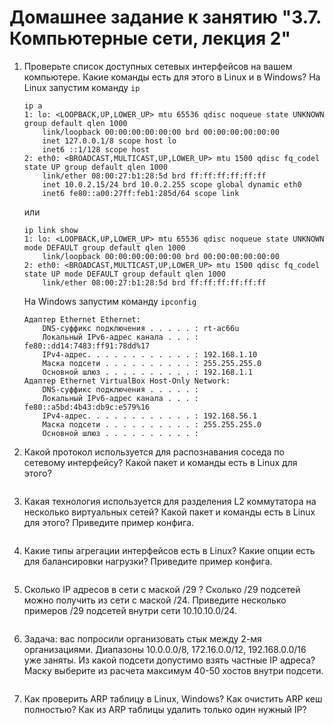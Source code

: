 # Домашнее задание к занятию "3.7. Компьютерные сети, лекция 2"

1. Проверьте список доступных сетевых интерфейсов на вашем компьютере. Какие команды есть для этого в Linux и в Windows?
    На Linux запустим команду `ip`  
    ```
    ip a
    1: lo: <LOOPBACK,UP,LOWER_UP> mtu 65536 qdisc noqueue state UNKNOWN group default qlen 1000
        link/loopback 00:00:00:00:00:00 brd 00:00:00:00:00:00
        inet 127.0.0.1/8 scope host lo
        inet6 ::1/128 scope host
    2: eth0: <BROADCAST,MULTICAST,UP,LOWER_UP> mtu 1500 qdisc fq_codel state UP group default qlen 1000
        link/ether 08:00:27:b1:28:5d brd ff:ff:ff:ff:ff:ff
        inet 10.0.2.15/24 brd 10.0.2.255 scope global dynamic eth0
        inet6 fe80::a00:27ff:feb1:285d/64 scope link
    ```
    или  
    ```
    ip link show
    1: lo: <LOOPBACK,UP,LOWER_UP> mtu 65536 qdisc noqueue state UNKNOWN mode DEFAULT group default qlen 1000
        link/loopback 00:00:00:00:00:00 brd 00:00:00:00:00:00
    2: eth0: <BROADCAST,MULTICAST,UP,LOWER_UP> mtu 1500 qdisc fq_codel state UP mode DEFAULT group default qlen 1000
        link/ether 08:00:27:b1:28:5d brd ff:ff:ff:ff:ff:ff
    ```
    На Windows запустим команду `ipconfig`  
    ```
    Адаптер Ethernet Ethernet:
        DNS-суффикс подключения . . . . . : rt-ac66u
        Локальный IPv6-адрес канала . . . : fe80::dd14:7483:ff91:78dd%17
        IPv4-адрес. . . . . . . . . . . . : 192.168.1.10
        Маска подсети . . . . . . . . . . : 255.255.255.0
        Основной шлюз . . . . . . . . . . : 192.168.1.1
    Адаптер Ethernet VirtualBox Host-Only Network:
        DNS-суффикс подключения . . . . . :
        Локальный IPv6-адрес канала . . . : fe80::a5bd:4b43:db9c:e579%16
        IPv4-адрес. . . . . . . . . . . . : 192.168.56.1
        Маска подсети . . . . . . . . . . : 255.255.255.0
        Основной шлюз . . . . . . . . . . :
    ```

2. Какой протокол используется для распознавания соседа по сетевому интерфейсу? Какой пакет и команды есть в Linux для этого?
    ```
    
    ```
3. Какая технология используется для разделения L2 коммутатора на несколько виртуальных сетей? Какой пакет и команды есть в Linux для этого? Приведите пример конфига.
    ```
    
    ```
4. Какие типы агрегации интерфейсов есть в Linux? Какие опции есть для балансировки нагрузки? Приведите пример конфига.
    ```
    
    ```
5. Сколько IP адресов в сети с маской /29 ? Сколько /29 подсетей можно получить из сети с маской /24. Приведите несколько примеров /29 подсетей внутри сети 10.10.10.0/24.
    ```
    
    ```
6. Задача: вас попросили организовать стык между 2-мя организациями. Диапазоны 10.0.0.0/8, 172.16.0.0/12, 192.168.0.0/16 уже заняты. Из какой подсети допустимо взять частные IP адреса? Маску выберите из расчета максимум 40-50 хостов внутри подсети.
    ```
    
    ```
7. Как проверить ARP таблицу в Linux, Windows? Как очистить ARP кеш полностью? Как из ARP таблицы удалить только один нужный IP?
    ```
    
    ```

